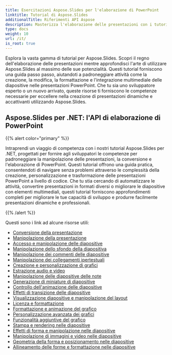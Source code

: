 ```yaml
---
title: Esercitazioni Aspose.Slides per l'elaborazione di PowerPoint
linktitle: Tutorial di Aspose.Slides
additionalTitle: Riferimenti API Aspose
description: Masterizza l'elaborazione delle presentazioni con i tutorial di Aspose.Slides. Crea, modifica e migliora le presentazioni PowerPoint in modo efficiente. Eccelle nella manipolazione dei contenuti dinamici.
type: docs
weight: 10
url: /it/
is_root: true
---
```

Esplora la vasta gamma di tutorial per Aspose.Slides. Scopri il regno dell'elaborazione delle presentazioni mentre approfondisci l'arte di utilizzare Aspose.Slides al massimo delle sue potenzialità. Questi tutorial forniscono una guida passo passo, aiutandoti a padroneggiare attività come la creazione, la modifica, la formattazione e l'integrazione multimediale delle diapositive nelle presentazioni PowerPoint. Che tu sia uno sviluppatore esperto o un nuovo arrivato, queste risorse ti forniscono le competenze necessarie per eccellere nella creazione di presentazioni dinamiche e accattivanti utilizzando Aspose.Slides.

## Aspose.Slides per .NET: l'API di elaborazione di PowerPoint
{{% alert color="primary" %}}

Intraprendi un viaggio di competenza con i nostri tutorial Aspose.Slides per .NET, progettati per fornire agli sviluppatori le competenze per padroneggiare la manipolazione delle presentazioni, la conversione e l'elaborazione di PowerPoint. Questi tutorial offrono una guida pratica, consentendoti di navigare senza problemi attraverso le complessità della creazione, personalizzazione e trasformazione delle presentazioni PowerPoint a livello di codice. Che tu stia cercando di automatizzare le attività, convertire presentazioni in formati diversi o migliorare le diapositive con elementi multimediali, questi tutorial forniscono approfondimenti completi per migliorare le tue capacità di sviluppo e produrre facilmente presentazioni dinamiche e professionali.

{{% /alert %}}

Questi sono i link ad alcune risorse utili:
- [Conversione della presentazione](./net/presentation-conversion/)
- [Manipolazione della presentazione](./net/presentation-manipulation/)
- [Accesso e manipolazione delle diapositive](./slide-access-and-manipulation/)
- [Manipolazione dello sfondo della diapositiva](./slide-background-manipulation/)
- [Manipolazione dei commenti delle diapositive](./slide-comments-manipulation/)
- [Manipolazione dei collegamenti ipertestuali](./hyperlink-manipulation/)
- [Creazione e personalizzazione di grafici](./chart-creation-and-customization/)
- [Estrazione audio e video](./audio-and-video-extraction/)
- [Manipolazione delle diapositive delle note](./notes-slide-manipulation/)
- [Generazione di miniature di diapositive](./slide-thumbnail-generation/)
- [Controllo dell'animazione delle diapositive](./slide-animation-control/)
- [Effetti di transizione delle diapositive](./slide-transition-effects/)
- [Visualizzazione diapositive e manipolazione del layout](./slide-view-and-layout-manipulation/)
- [Licenza e formattazione](./licensing-and-formatting/)
- [Formattazione e animazione del grafico](./chart-formatting-and-animation/)
- [Personalizzazione avanzata dei grafici](./advanced-chart-customization/)
- [Funzionalità aggiuntive del grafico](./additional-chart-features/)
- [Stampa e rendering nelle diapositive](./printing-and-rendering-in-slides/)
- [Effetti di forma e manipolazione nelle diapositive](./shape-effects-and-manipulation-in-slides/)
- [Manipolazione di immagini e video nelle diapositive](./image-and-video-manipulation-in-slides/)
- [Geometria della forma e posizionamento nelle diapositive](./shape-geometry-and-positioning-in-slides/)
- [Allineamento delle forme e formattazione nelle diapositive](./shape-alignment-and-formatting-in-slides/)